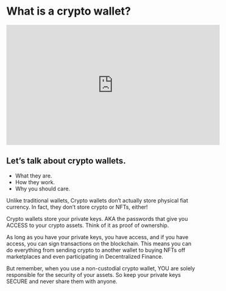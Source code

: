 # What is a crypto wallet?

<iframe width="560" height="315" src="https://www.youtube.com/embed/TmXdIPGDdYk" title="YouTube video player" frameborder="0" allow="accelerometer; autoplay; clipboard-write; encrypted-media; gyroscope; picture-in-picture; web-share" allowfullscreen></iframe>

## Let’s talk about crypto wallets. 

- What they are.
-  How they work. 
- Why you should care.  

Unlike traditional wallets, Crypto wallets don’t actually store physical fiat currency. In fact, they don’t store crypto or NFTs, either! 

Crypto wallets store your private keys.  AKA the passwords that give you ACCESS to your crypto assets. Think of it as proof of ownership.

As long as you have your private keys, you have access, and if you have access, you can sign transactions on the blockchain. This means you can do everything from sending crypto to another wallet to buying NFTs off marketplaces and even participating in Decentralized Finance.

But remember, when you use a non-custodial crypto wallet, YOU are solely responsible for the security of your assets. So keep your private keys SECURE and never share them with anyone.
